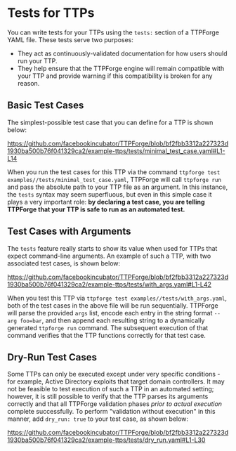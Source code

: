 # Tests for TTPs

You can write tests for your TTPs using the `tests:` section of a TTPForge YAML
file. These tests serve two purposes:

- They act as continuously-validated documentation for how users should run your
  TTP.
- They help ensure that the TTPForge engine will remain compatible with your TTP
  and provide warning if this compatibility is broken for any reason.

## Basic Test Cases

The simplest-possible test case that you can define for a TTP is shown below:

https://github.com/facebookincubator/TTPForge/blob/bf2fbb3312a227323d1930ba500b76f041329ca2/example-ttps/tests/minimal_test_case.yaml#L1-L14

When you run the test cases for this TTP via the command
`ttpforge test examples//tests/minimal_test_case.yaml`, TTPForge will call
`ttpforge run` and pass the absolute path to your TTP file as an argument. In
this instance, the `tests` syntax may seem superfluous, but even in this simple
case it plays a very important role: **by declaring a test case, you are telling
TTPForge that your TTP is safe to run as an automated test.**

## Test Cases with Arguments

The `tests` feature really starts to show its value when used for TTPs that
expect command-line arguments. An example of such a TTP, with two associated
test cases, is shown below:

https://github.com/facebookincubator/TTPForge/blob/bf2fbb3312a227323d1930ba500b76f041329ca2/example-ttps/tests/with_args.yaml#L1-L42

When you test this TTP via `ttpforge test examples//tests/with_args.yaml`, both
of the test cases in the above file will be run sequentially. TTPForge will
parse the provided `args` list, encode each entry in the string format
`--arg foo=bar`, and then append each resulting string to a dynamically
generated `ttpforge run` command. The subsequent execution of that command
verifies that the TTP functions correctly for that test case.

## Dry-Run Test Cases

Some TTPs can only be executed except under very specific conditions - for
example, Active Directory exploits that target domain controllers. It may not be
feasible to test execution of such a TTP in an automated setting; however, it is
still possible to verify that the TTP parses its arguments correctly and that
all TTPForge validation phases _prior to actual execution_ complete
successfully. To perform "validation without execution" in this manner, add
`dry_run: true` to your test case, as shown below:

https://github.com/facebookincubator/TTPForge/blob/bf2fbb3312a227323d1930ba500b76f041329ca2/example-ttps/tests/dry_run.yaml#L1-L30
